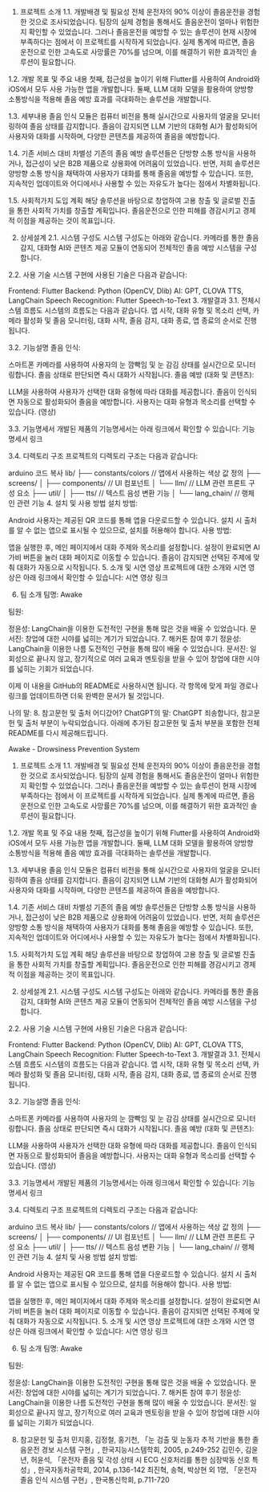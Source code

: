 1. 프로젝트 소개
1.1. 개발배경 및 필요성
전체 운전자의 90% 이상이 졸음운전을 경험한 것으로 조사되었습니다. 팀장의 실제 경험을 통해서도 졸음운전이 얼마나 위험한지 확인할 수 있었습니다. 그러나 졸음운전을 예방할 수 있는 솔루션이 현재 시장에 부족하다는 점에서 이 프로젝트를 시작하게 되었습니다. 실제 통계에 따르면, 졸음운전으로 인한 고속도로 사망률은 70%를 넘으며, 이를 해결하기 위한 효과적인 솔루션이 필요합니다.

1.2. 개발 목표 및 주요 내용
첫째, 접근성을 높이기 위해 Flutter를 사용하여 Android와 iOS에서 모두 사용 가능한 앱을 개발합니다. 둘째, LLM 대화 모델을 활용하여 양방향 소통방식을 적용해 졸음 예방 효과를 극대화하는 솔루션을 개발합니다.

1.3. 세부내용
졸음 인식 모듈은 컴퓨터 비전을 통해 실시간으로 사용자의 얼굴을 모니터링하여 졸음 상태를 감지합니다. 졸음이 감지되면 LLM 기반의 대화형 AI가 활성화되어 사용자와 대화를 시작하며, 다양한 콘텐츠를 제공하여 졸음을 예방합니다.

1.4. 기존 서비스 대비 차별성
기존의 졸음 예방 솔루션들은 단방향 소통 방식을 사용하거나, 접근성이 낮은 B2B 제품으로 상용화에 어려움이 있었습니다. 반면, 저희 솔루션은 양방향 소통 방식을 채택하여 사용자가 대화를 통해 졸음을 예방할 수 있습니다. 또한, 지속적인 업데이트와 어디에서나 사용할 수 있는 자유도가 높다는 점에서 차별화됩니다.

1.5. 사회적가치 도입 계획
해당 솔루션을 바탕으로 창업하여 고용 창출 및 글로벌 진출을 통한 사회적 가치를 창출할 계획입니다. 졸음운전으로 인한 피해를 경감시키고 경제적 이점을 제공하는 것이 목표입니다.

2. 상세설계
2.1. 시스템 구성도
시스템 구성도는 아래와 같습니다. 카메라를 통한 졸음 감지, 대화형 AI와 콘텐츠 제공 모듈이 연동되어 전체적인 졸음 예방 시스템을 구성합니다.


2.2. 사용 기술
시스템 구현에 사용된 기술은 다음과 같습니다:

Frontend: Flutter
Backend: Python (OpenCV, Dlib)
AI: GPT, CLOVA TTS, LangChain
Speech Recognition: Flutter Speech-to-Text
3. 개발결과
3.1. 전체시스템 흐름도
시스템의 흐름도는 다음과 같습니다. 앱 시작, 대화 유형 및 목소리 선택, 카메라 활성화 및 졸음 모니터링, 대화 시작, 졸음 감지, 대화 종료, 앱 종료의 순서로 진행됩니다.

3.2. 기능설명
졸음 인식:

스마트폰 카메라를 사용하여 사용자의 눈 깜빡임 및 눈 감김 상태를 실시간으로 모니터링합니다. 졸음 상태로 판단되면 즉시 대화가 시작됩니다.
졸음 예방 (대화 및 콘텐츠):

LLM을 사용하여 사용자가 선택한 대화 유형에 따라 대화를 제공합니다. 졸음이 인식되면 자동으로 활성화되어 졸음을 예방합니다. 사용자는 대화 유형과 목소리를 선택할 수 있습니다.
(영상)

3.3. 기능명세서
개발된 제품의 기능명세서는 아래 링크에서 확인할 수 있습니다: 기능명세서 링크

3.4. 디렉토리 구조
프로젝트의 디렉토리 구조는 다음과 같습니다:

arduino
코드 복사
lib/
 ├── constants/colors    // 앱에서 사용하는 색상 값 정의
 ├── screens/
 │    ├── components/    // UI 컴포넌트
 │    └── llm/           // LLM 관련 프론트 구성 요소
 ├── util/
 │    ├── tts/           // 텍스트 음성 변환 기능
 │    └── lang_chain/    // 랭체인 관련 기능
4. 설치 및 사용 방법
설치 방법:

Android 사용자는 제공된 QR 코드를 통해 앱을 다운로드할 수 있습니다. 설치 시 출처를 알 수 없는 앱으로 표시될 수 있으므로, 설치를 허용해야 합니다.
사용 방법:

앱을 실행한 후, 메인 페이지에서 대화 주제와 목소리를 설정합니다. 설정이 완료되면 AI 가비 버튼을 눌러 대화 페이지로 이동할 수 있습니다. 졸음이 감지되면 선택된 주제에 맞춰 대화가 자동으로 시작됩니다.
5. 소개 및 시연 영상
프로젝트에 대한 소개와 시연 영상은 아래 링크에서 확인할 수 있습니다: 시연 영상 링크

6. 팀 소개
팀명: Awake

팀원:

정윤성: LangChain을 이용한 도전적인 구현을 통해 많은 것을 배울 수 있었습니다.
문서진: 창업에 대한 시야를 넓히는 계기가 되었습니다.
7. 해커톤 참여 후기
정윤성: LangChain을 이용한 나름 도전적인 구현을 통해 많이 배울 수 있었습니다. 문서진: 일회성으로 끝나지 않고, 장기적으로 여러 교육과 멘토링을 받을 수 있어 창업에 대한 시야를 넓히는 기회가 되었습니다.

이제 이 내용을 GitHub의 README로 사용하시면 됩니다. 각 항목에 맞게 파일 경로나 링크를 업데이트하면 더욱 완벽한 문서가 될 것입니다.






나의 말:
8. 참고문헌 및 출처 어디갔어?
ChatGPT의 말:
ChatGPT
죄송합니다, 참고문헌 및 출처 부분이 누락되었습니다. 아래에 추가된 참고문헌 및 출처 부분을 포함한 전체 README를 다시 제공해드립니다.

Awake - Drowsiness Prevention System
1. 프로젝트 소개
1.1. 개발배경 및 필요성
전체 운전자의 90% 이상이 졸음운전을 경험한 것으로 조사되었습니다. 팀장의 실제 경험을 통해서도 졸음운전이 얼마나 위험한지 확인할 수 있었습니다. 그러나 졸음운전을 예방할 수 있는 솔루션이 현재 시장에 부족하다는 점에서 이 프로젝트를 시작하게 되었습니다. 실제 통계에 따르면, 졸음운전으로 인한 고속도로 사망률은 70%를 넘으며, 이를 해결하기 위한 효과적인 솔루션이 필요합니다.

1.2. 개발 목표 및 주요 내용
첫째, 접근성을 높이기 위해 Flutter를 사용하여 Android와 iOS에서 모두 사용 가능한 앱을 개발합니다. 둘째, LLM 대화 모델을 활용하여 양방향 소통방식을 적용해 졸음 예방 효과를 극대화하는 솔루션을 개발합니다.

1.3. 세부내용
졸음 인식 모듈은 컴퓨터 비전을 통해 실시간으로 사용자의 얼굴을 모니터링하여 졸음 상태를 감지합니다. 졸음이 감지되면 LLM 기반의 대화형 AI가 활성화되어 사용자와 대화를 시작하며, 다양한 콘텐츠를 제공하여 졸음을 예방합니다.

1.4. 기존 서비스 대비 차별성
기존의 졸음 예방 솔루션들은 단방향 소통 방식을 사용하거나, 접근성이 낮은 B2B 제품으로 상용화에 어려움이 있었습니다. 반면, 저희 솔루션은 양방향 소통 방식을 채택하여 사용자가 대화를 통해 졸음을 예방할 수 있습니다. 또한, 지속적인 업데이트와 어디에서나 사용할 수 있는 자유도가 높다는 점에서 차별화됩니다.

1.5. 사회적가치 도입 계획
해당 솔루션을 바탕으로 창업하여 고용 창출 및 글로벌 진출을 통한 사회적 가치를 창출할 계획입니다. 졸음운전으로 인한 피해를 경감시키고 경제적 이점을 제공하는 것이 목표입니다.

2. 상세설계
2.1. 시스템 구성도
시스템 구성도는 아래와 같습니다. 카메라를 통한 졸음 감지, 대화형 AI와 콘텐츠 제공 모듈이 연동되어 전체적인 졸음 예방 시스템을 구성합니다.


2.2. 사용 기술
시스템 구현에 사용된 기술은 다음과 같습니다:

Frontend: Flutter
Backend: Python (OpenCV, Dlib)
AI: GPT, CLOVA TTS, LangChain
Speech Recognition: Flutter Speech-to-Text
3. 개발결과
3.1. 전체시스템 흐름도
시스템의 흐름도는 다음과 같습니다. 앱 시작, 대화 유형 및 목소리 선택, 카메라 활성화 및 졸음 모니터링, 대화 시작, 졸음 감지, 대화 종료, 앱 종료의 순서로 진행됩니다.

3.2. 기능설명
졸음 인식:

스마트폰 카메라를 사용하여 사용자의 눈 깜빡임 및 눈 감김 상태를 실시간으로 모니터링합니다. 졸음 상태로 판단되면 즉시 대화가 시작됩니다.
졸음 예방 (대화 및 콘텐츠):

LLM을 사용하여 사용자가 선택한 대화 유형에 따라 대화를 제공합니다. 졸음이 인식되면 자동으로 활성화되어 졸음을 예방합니다. 사용자는 대화 유형과 목소리를 선택할 수 있습니다.
(영상)

3.3. 기능명세서
개발된 제품의 기능명세서는 아래 링크에서 확인할 수 있습니다: 기능명세서 링크

3.4. 디렉토리 구조
프로젝트의 디렉토리 구조는 다음과 같습니다:

arduino
코드 복사
lib/
 ├── constants/colors    // 앱에서 사용하는 색상 값 정의
 ├── screens/
 │    ├── components/    // UI 컴포넌트
 │    └── llm/           // LLM 관련 프론트 구성 요소
 ├── util/
 │    ├── tts/           // 텍스트 음성 변환 기능
 │    └── lang_chain/    // 랭체인 관련 기능
4. 설치 및 사용 방법
설치 방법:

Android 사용자는 제공된 QR 코드를 통해 앱을 다운로드할 수 있습니다. 설치 시 출처를 알 수 없는 앱으로 표시될 수 있으므로, 설치를 허용해야 합니다.
사용 방법:

앱을 실행한 후, 메인 페이지에서 대화 주제와 목소리를 설정합니다. 설정이 완료되면 AI 가비 버튼을 눌러 대화 페이지로 이동할 수 있습니다. 졸음이 감지되면 선택된 주제에 맞춰 대화가 자동으로 시작됩니다.
5. 소개 및 시연 영상
프로젝트에 대한 소개와 시연 영상은 아래 링크에서 확인할 수 있습니다: 시연 영상 링크

6. 팀 소개
팀명: Awake

팀원:

정윤성: LangChain을 이용한 도전적인 구현을 통해 많은 것을 배울 수 있었습니다.
문서진: 창업에 대한 시야를 넓히는 계기가 되었습니다.
7. 해커톤 참여 후기
정윤성: LangChain을 이용한 나름 도전적인 구현을 통해 많이 배울 수 있었습니다. 문서진: 일회성으로 끝나지 않고, 장기적으로 여러 교육과 멘토링을 받을 수 있어 창업에 대한 시야를 넓히는 기회가 되었습니다.

8. 참고문헌 및 출처
민지홍, 김정철, 홍기천, 「눈 검출 및 눈동자 추적 기반을 통한 졸음운전 경보 시스템 구현」, 한국지능시스템학회, 2005, p.249-252
김민수, 김윤년, 허윤석, 「운전자 졸음 및 각성 상태 시 ECG 신호처리를 통한 심장박동 신호 특성」, 한국자동차공학회, 2014, p.136-142
최진혁, 송혁, 박상현 외 1명, 「운전자 졸음 인식 시스템 구현」, 한국통신학회, p.711-720

